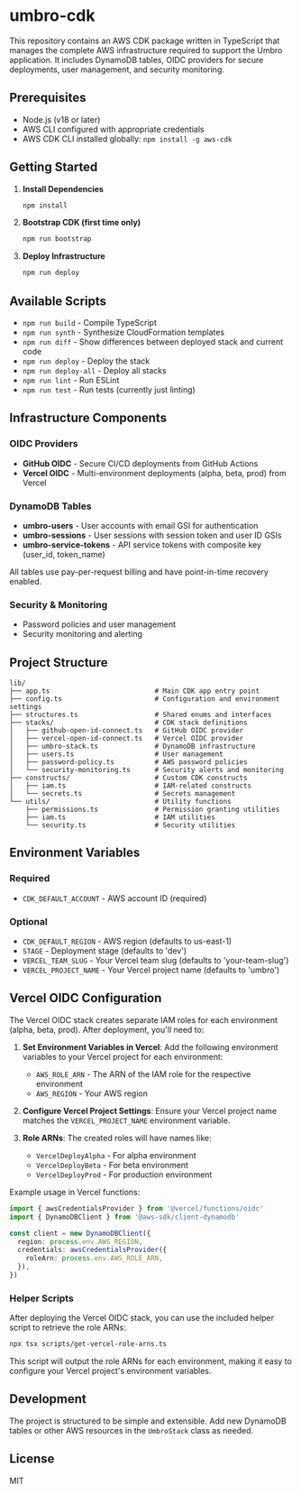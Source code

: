 # umbro-cdk

This repository contains an AWS CDK package written in TypeScript that manages the complete AWS infrastructure required to support the Umbro application. It includes DynamoDB tables, OIDC providers for secure deployments, user management, and security monitoring.

## Prerequisites

- Node.js (v18 or later)
- AWS CLI configured with appropriate credentials
- AWS CDK CLI installed globally: `npm install -g aws-cdk`

## Getting Started

1. **Install Dependencies**
   ```bash
   npm install
   ```

2. **Bootstrap CDK (first time only)**
   ```bash
   npm run bootstrap
   ```

3. **Deploy Infrastructure**
   ```bash
   npm run deploy
   ```

## Available Scripts

- `npm run build` - Compile TypeScript
- `npm run synth` - Synthesize CloudFormation templates
- `npm run diff` - Show differences between deployed stack and current code
- `npm run deploy` - Deploy the stack
- `npm run deploy-all` - Deploy all stacks
- `npm run lint` - Run ESLint
- `npm run test` - Run tests (currently just linting)

## Infrastructure Components

### OIDC Providers
- **GitHub OIDC** - Secure CI/CD deployments from GitHub Actions
- **Vercel OIDC** - Multi-environment deployments (alpha, beta, prod) from Vercel

### DynamoDB Tables
- **umbro-users** - User accounts with email GSI for authentication
- **umbro-sessions** - User sessions with session token and user ID GSIs  
- **umbro-service-tokens** - API service tokens with composite key (user_id, token_name)

All tables use pay-per-request billing and have point-in-time recovery enabled.

### Security & Monitoring
- Password policies and user management
- Security monitoring and alerting

## Project Structure

```
lib/
├── app.ts                          # Main CDK app entry point
├── config.ts                       # Configuration and environment settings
├── structures.ts                   # Shared enums and interfaces
├── stacks/                         # CDK stack definitions
│   ├── github-open-id-connect.ts   # GitHub OIDC provider
│   ├── vercel-open-id-connect.ts   # Vercel OIDC provider
│   ├── umbro-stack.ts              # DynamoDB infrastructure
│   ├── users.ts                    # User management
│   ├── password-policy.ts          # AWS password policies
│   └── security-monitoring.ts      # Security alerts and monitoring
├── constructs/                     # Custom CDK constructs
│   ├── iam.ts                      # IAM-related constructs
│   └── secrets.ts                  # Secrets management
└── utils/                          # Utility functions
    ├── permissions.ts              # Permission granting utilities
    ├── iam.ts                      # IAM utilities
    └── security.ts                 # Security utilities
```

## Environment Variables

### Required
- `CDK_DEFAULT_ACCOUNT` - AWS account ID (required)

### Optional
- `CDK_DEFAULT_REGION` - AWS region (defaults to us-east-1)
- `STAGE` - Deployment stage (defaults to 'dev')
- `VERCEL_TEAM_SLUG` - Your Vercel team slug (defaults to 'your-team-slug')
- `VERCEL_PROJECT_NAME` - Your Vercel project name (defaults to 'umbro')

## Vercel OIDC Configuration

The Vercel OIDC stack creates separate IAM roles for each environment (alpha, beta, prod). After deployment, you'll need to:

1. **Set Environment Variables in Vercel**: Add the following environment variables to your Vercel project for each environment:
   - `AWS_ROLE_ARN` - The ARN of the IAM role for the respective environment
   - `AWS_REGION` - Your AWS region

2. **Configure Vercel Project Settings**: Ensure your Vercel project name matches the `VERCEL_PROJECT_NAME` environment variable.

3. **Role ARNs**: The created roles will have names like:
   - `VercelDeployAlpha` - For alpha environment
   - `VercelDeployBeta` - For beta environment  
   - `VercelDeployProd` - For production environment

Example usage in Vercel functions:
```typescript
import { awsCredentialsProvider } from '@vercel/functions/oidc'
import { DynamoDBClient } from '@aws-sdk/client-dynamodb'

const client = new DynamoDBClient({
  region: process.env.AWS_REGION,
  credentials: awsCredentialsProvider({
    roleArn: process.env.AWS_ROLE_ARN,
  }),
})
```

### Helper Scripts

After deploying the Vercel OIDC stack, you can use the included helper script to retrieve the role ARNs:

```bash
npx tsx scripts/get-vercel-role-arns.ts
```

This script will output the role ARNs for each environment, making it easy to configure your Vercel project's environment variables.

## Development

The project is structured to be simple and extensible. Add new DynamoDB tables or other AWS resources in the `UmbroStack` class as needed.

## License

MIT